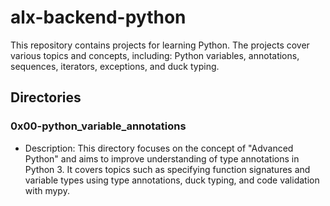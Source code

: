 # alx-backend-python

This repository contains projects for learning Python. The projects cover various topics and concepts, including: Python variables, annotations, sequences, iterators, exceptions, and duck typing.

## Directories

### 0x00-python_variable_annotations

- Description: This directory focuses on the concept of "Advanced Python" and aims to improve understanding of type annotations in Python 3. It covers topics such as specifying function signatures and variable types using type annotations, duck typing, and code validation with mypy.
